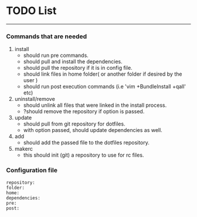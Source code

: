# TODO List
-----------
### Commands that are needed
  1. install
      - should run pre commands.
      - should pull and install the dependencies.
      - should pull the repository if it is in config file.
      - should link files in home folder( or another folder if desired by the user )
      - should run post execution commands (i.e 'vim +BundleInstall +qall' etc)
  2. uninstall/remove
      - should unlink all files that were linked in the install process.
      - ?should remove the repository if option is passed.
  3. update
      - should pull from git repository for dotfiles.
      - with option passed, should update dependencies as well.
  4. add
      - should add the passed file to the dotfiles repository.
  5. makerc
      - this should init (git) a repository to use for rc files.

### Configuration file

    repository:
    folder:
    home:
    dependencies:
    pre:
    post:
